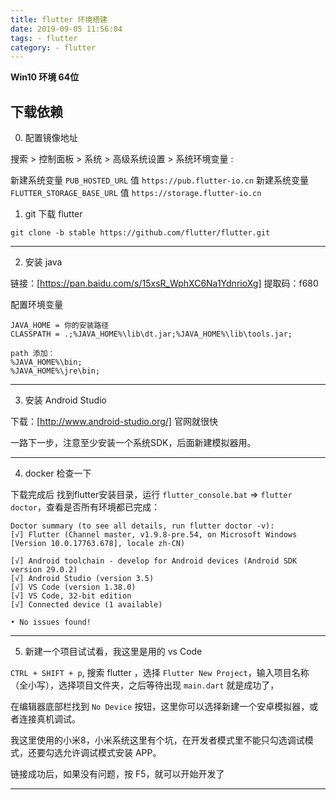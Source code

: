 ```yaml
---
title: flutter 环境搭建
date: 2019-09-05 11:56:04
tags: - flutter
category: - flutter
---
```


<!-- more -->

**Win10 环境 64位**

## 下载依赖

0. 配置镜像地址

搜索 > 控制面板 > 系统 > 高级系统设置 > 系统环境变量 :

新建系统变量 `PUB_HOSTED_URL` 值 `https://pub.flutter-io.cn`
新建系统变量 `FLUTTER_STORAGE_BASE_URL` 值 `https://storage.flutter-io.cn`

1. git 下载 flutter

```
git clone -b stable https://github.com/flutter/flutter.git
```

---

2. 安装 java 

链接：[https://pan.baidu.com/s/15xsR_WphXC6Na1YdnrioXg]
提取码：f680 

配置环境变量

```
JAVA_HOME = 你的安装路径
CLASSPATH = .;%JAVA_HOME%\lib\dt.jar;%JAVA_HOME%\lib\tools.jar;

path 添加：
%JAVA_HOME%\bin;
%JAVA_HOME%\jre\bin;
```

---

3. 安装 Android Studio

下载：[http://www.android-studio.org/] 官网就很快

一路下一步，注意至少安装一个系统SDK，后面新建模拟器用。

---

4. docker 检查一下

下载完成后 找到flutter安装目录，运行 `flutter_console.bat` => `flutter doctor`，查看是否所有环境都已完成：

```
Doctor summary (to see all details, run flutter doctor -v):
[√] Flutter (Channel master, v1.9.8-pre.54, on Microsoft Windows [Version 10.0.17763.678], locale zh-CN)

[√] Android toolchain - develop for Android devices (Android SDK version 29.0.2)
[√] Android Studio (version 3.5)
[√] VS Code (version 1.38.0)
[√] VS Code, 32-bit edition
[√] Connected device (1 available)

• No issues found!
```

---

5. 新建一个项目试试看，我这里是用的 vs Code

`CTRL + SHIFT + p`, 搜索 flutter ，选择 `Flutter New Project`，输入项目名称（全小写），选择项目文件夹，之后等待出现 `main.dart` 就是成功了，

在编辑器底部栏找到 `No Device` 按钮，这里你可以选择新建一个安卓模拟器，或者连接真机调试。

我这里使用的小米8，小米系统这里有个坑，在开发者模式里不能只勾选调试模式，还要勾选允许调试模式安装 APP。

链接成功后，如果没有问题，按 F5，就可以开始开发了

---